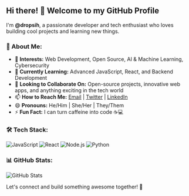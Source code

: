## Hi there! 👋 Welcome to my GitHub Profile

I'm **@dropsih**, a passionate developer and tech enthusiast who loves building cool projects and learning new things. 

### 🚀 About Me:
- 👀 **Interests:** Web Development, Open Source, AI & Machine Learning, Cybersecurity
- 🌱 **Currently Learning:** Advanced JavaScript, React, and Backend Development
- 💞️ **Looking to Collaborate On:** Open-source projects, innovative web apps, and anything exciting in the tech world
- 📫 **How to Reach Me:** [Email](mailto:your-email@example.com) | [Twitter](https://twitter.com/yourhandle) | [LinkedIn](https://linkedin.com/in/yourprofile)
- 😄 **Pronouns:** He/Him | She/Her | They/Them
- ⚡ **Fun Fact:** I can turn caffeine into code ☕💻

### 🛠️ Tech Stack:
![JavaScript](https://img.shields.io/badge/JavaScript-F7DF1E?style=flat&logo=javascript&logoColor=black) ![React](https://img.shields.io/badge/React-61DAFB?style=flat&logo=react&logoColor=black) ![Node.js](https://img.shields.io/badge/Node.js-339933?style=flat&logo=node.js&logoColor=white) ![Python](https://img.shields.io/badge/Python-3776AB?style=flat&logo=python&logoColor=white)

### 📊 GitHub Stats:
![GitHub Stats](https://github-readme-stats.vercel.app/api?username=dropsih&show_icons=true&theme=tokyonight)

Let's connect and build something awesome together! 🚀
